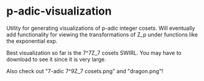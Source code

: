# p-adic-visualization
Utility for generating visualizations of p-adic integer cosets. Will eventually add functionality for viewing the transformations of Z_p under functions like the exponential exp.

Best visualization so far is the 7^7Z_7 cosets SWIRL. You may have to download to see it since it is very large.

Also check out "7-adic 7^9Z_7 cosets.png" and "dragon.png"!
